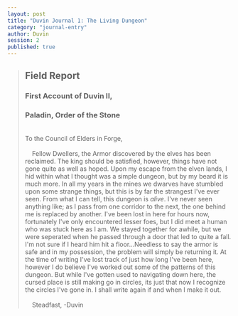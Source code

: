 ```yaml
---
layout: post
title: "Duvin Journal 1: The Living Dungeon"
category: "journal-entry"
author: Duvin
session: 2
published: true
---
```


<blockquote>
<h2>Field Report</h2>
<h3>First Account of Duvin II,</h3>
<h3>Paladin, Order of the Stone</h3>
<br />
To the Council of Elders in Forge,
<br />
<br />
&nbsp;&nbsp;&nbsp;&nbsp;Fellow Dwellers, the Armor discovered by the elves has been reclaimed. The king should be satisfied, however, things have not gone quite as well as hoped. Upon my escape from the elven lands, I hid within what I thought was a simple dungeon, but by my beard it is much more. In all my years in the mines we dwarves have stumbled upon some strange things, but this is by far the strangest I've ever seen. From what I can tell, this dungeon is <em>alive</em>. I've never seen anything like; as I pass from one corridor to the next, the one behind me is replaced by another. I've been lost in here for hours now, fortunately I've only encountered lesser foes, but I did meet a human who was stuck here as I am. We stayed together for awhile, but we were seperated when he passed through a door that led to quite a fall. I'm not sure if I heard him hit a floor...Needless to say the armor is safe and in my possession, the problem will simply be returning it. At the time of writing I've lost track of just how long I've been here, however I do believe I've worked out some of the patterns of this dungeon. But while I've gotten used to navigating down here, the cursed place is still making go in circles, its just that now I recognize the circles I've gone in. I shall write again if and when I make it out.
<br />
<br />
&nbsp;&nbsp;&nbsp;&nbsp;Steadfast, -Duvin
</blockquote>